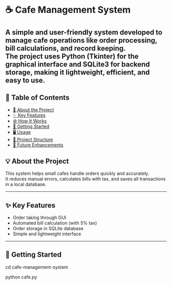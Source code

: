 # ☕ Cafe Management System

A simple and user-friendly system developed to manage cafe operations like order processing, bill calculations, and record keeping.  
The project uses Python (Tkinter) for the graphical interface and SQLite3 for backend storage, making it lightweight, efficient, and easy to use.
---

## 📑 Table of Contents
- [📌 About the Project](#-about-the-project)
- [✨ Key Features](#-key-features)
- [⚙️ How It Works](#️-how-it-works)
- [🚀 Getting Started](#-getting-started)
- [🖥️ Usage](#️-usage)
- [📂 Project Structure](#-project-structure)
- [🔮 Future Enhancements](#-future-enhancements)
## 💡 About the Project
This system helps small cafes handle orders quickly and accurately.  
It reduces manual errors, calculates bills with tax, and saves all transactions in a local database.

---

## ✨ Key Features
- Order taking through GUI  
- Automated bill calculation (with 5% tax)  
- Order storage in SQLite database  
- Simple and lightweight interface  

---

## 🚀 Getting Started
cd cafe-management-system

python cafe.py


